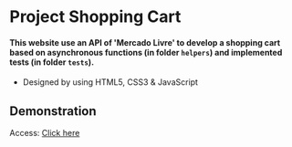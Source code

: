 # Project Shopping Cart

#### This website use an API of 'Mercado Livre' to develop a shopping cart based on asynchronous functions (in folder `helpers`) and implemented tests (in folder `tests`). 
* Designed by using HTML5, CSS3 & JavaScript

## Demonstration
Access: [Click here](https://shopping-cart-pirminp.vercel.app/)
